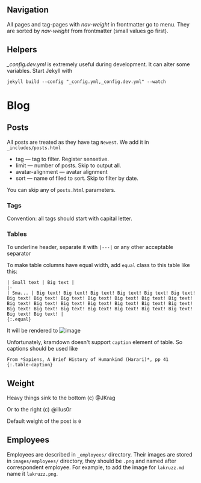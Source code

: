 Navigation
---
All pages and tag-pages with *nav-weight* in frontmatter go to menu. They are sorted by *nav-weight* from frontmatter (small values go first).

Helpers
---
*_config.dev.yml* is extremely useful during development. It can alter some variables. Start Jekyll with
```
jekyll build --config "_config.yml,_config.dev.yml" --watch
```

Blog
===

Posts
---
All posts are treated as they have tag `Newest`. We add it in `_includes/posts.html`

* tag — tag to filter. Register sensetive.
* limit — number of posts. Skip to output all.
* avatar-alignment — avatar alignment
* sort — name of filed to sort. Skip to filter by date.

You can skip any of `posts.html` parameters.

### Tags

Convention: all tags should start with capital letter.

### Tables

To underline header, separate it with `|---|` or any other acceptable separator

To make table columns have equal width, add `equal` class to this table like this:
```
| Small text | Big text |
|-
| Sma... | Big text! Big text! Big text! Big text! Big text! Big text! Big text! Big text! Big text! Big text! Big text! Big text! Big text! Big text! Big text! Big text! Big text! Big text! Big text! Big text! Big text! Big text! Big text! Big text! Big text! Big text! Big text! Big text! Big text! |
{:.equal}
```

It will be rendered to 
![image](https://cloud.githubusercontent.com/assets/797993/15856717/fa3f1460-2cbf-11e6-80d9-c8a3cbd88c71.png)


Unfortunately, kramdown doesn't support `caption` element of table. So captions should be used like
```
From *Sapiens, A Brief History of Humankind (Harari)*, pp 41
{:.table-caption}
```

Weight
---

Heavy things sink to the bottom (c) @JKrag

Or to the right (c) @illus0r

Default weight of the post is `0`


Employees
---
Employees are described in `_employees/` directory. Their images are stored in `images/employees/` directory, they should be `.png` and named after correspondent employee. For example, to add the image for `lakruzz.md` name it `lakruzz.png`.
